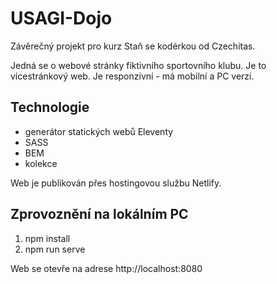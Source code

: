 # USAGI-Dojo
Závěrečný projekt pro kurz Staň se kodérkou od Czechitas. 

Jedná se o webové stránky fiktivního sportovního klubu. Je to vícestránkový web. Je responzivní - má mobilní a PC verzi.

## Technologie

- generátor statických webů Eleventy
- SASS
- BEM 
- kolekce

Web je publikován přes hostingovou službu Netlify.

## Zprovoznění na lokálním PC

1. npm install
2. npm run serve

Web se otevře na adrese http://localhost:8080


